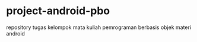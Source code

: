 # project-android-pbo
repository tugas kelompok mata kuliah pemrograman berbasis objek materi android
